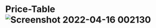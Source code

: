 # Price-Table![Screenshot 2022-04-16 002130](https://user-images.githubusercontent.com/93243926/163633967-e6b3910e-85f7-4a8e-8a19-8383f203c35a.png)
